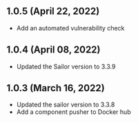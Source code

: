 ## 1.0.5 (April 22, 2022)
* Add an automated vulnerability check

## 1.0.4 (April 08, 2022)
* Updated the Sailor version to 3.3.9

## 1.0.3 (March 16, 2022)
* Updated the sailor version to 3.3.8
* Add a component pusher to Docker hub
